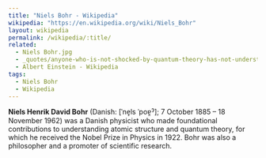 ```yaml
---
title: "Niels Bohr - Wikipedia"
wikipedia: "https://en.wikipedia.org/wiki/Niels_Bohr"
layout: wikipedia
permalink: /wikipedia/:title/
related:
  - Niels Bohr.jpg
  - _quotes/anyone-who-is-not-shocked-by-quantum-theory-has-not-understood-it.md
  - Albert Einstein - Wikipedia
tags:
  - Niels Bohr
  - Wikipedia
---
```

**Niels Henrik David Bohr** (Danish: [ˈne̝ls ˈpoɐ̯ˀ]; 7 October 1885 – 18 November 1962) was a Danish physicist who made foundational contributions to understanding atomic structure and quantum theory, for which he received the Nobel Prize in Physics in 1922. Bohr was also a philosopher and a promoter of scientific research.
